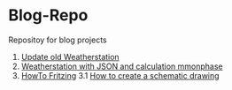 # Blog-Repo
Repositoy for blog projects

1.	[Update old Weatherstation](https://github.com/M3taKn1ght/Blog-Repo/tree/master/Weatherstation/Weatherstation_old_update)
2.	[Weatherstation with JSON and calculation mmonphase](https://github.com/M3taKn1ght/Blog-Repo/tree/master/Weatherstation/Weatherstation_JSON_moonphase)
3.	[HowTo Fritzing](https://github.com/M3taKn1ght/Blog-Repo/tree/master/HowTo_Fritzing)
3.1	[How to create a schematic drawing](https://github.com/M3taKn1ght/Blog-Repo/tree/master/HowTo_Fritzing/Part_1)
